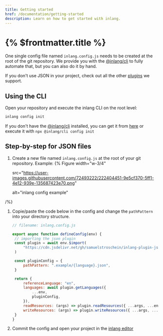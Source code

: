 ```yaml
---
title: Getting started
href: /documentation/getting-started
description: Learn on how to get started with inlang.
---
```


# {% $frontmatter.title %}

One single config file named `inlang.config.js` needs to be created at the root of the git repository.
We provide you with the [@inlang/cli](https://github.com/inlang/inlang/tree/main/source-code/cli) to fully automate that, but you can also do it by hand.

If you don't use JSON in your project, check out all the other [plugins](https://github.com/inlang/ecosystem) we support.

## Using the CLI

Open your repository and execute the inlang CLI on the root level:

```sh
inlang config init
```

If you don't have the [@inlang/cli](https://github.com/inlang/inlang/tree/main/source-code/cli) installed, you can get it from [here](/documentation/cli) or execute it with `npx @inlang/cli config init`

## Step-by-step for JSON files

1. Create a new file named `inlang.config.js` at the root of your git repository.
   Example:
   {% Figure
   width="w-3/4"

   src="https://user-images.githubusercontent.com/72493222/222404451-9e5cf370-5ff1-4e12-939e-135687423e70.png"

   alt="inlang config example"

/%}

1. Copie/paste the code below in the config and change the `pathPattern` into your directory structure.

   ```js
   // filename: inlang.config.js

   export async function defineConfig(env) {
   	// importing the json plugin
   	const plugin = await env.$import(
   		"https://cdn.jsdelivr.net/gh/samuelstroschein/inlang-plugin-json@1/dist/index.js",
   	)

   	const pluginConfig = {
   		pathPattern: ".example/{language}.json",
   	}

   	return {
   		referenceLanguage: "en",
   		languages: await plugin.getLanguages({
   			...env,
   			pluginConfig,
   		}),
   		readResources: (args) => plugin.readResources({ ...args, ...env, pluginConfig }),
   		writeResources: (args) => plugin.writeResources({ ...args, ...env, pluginConfig }),
   	}
   }
   ```

2. Commit the config and open your project in the [inlang editor](https://inlang.com/editor)
